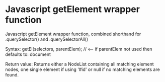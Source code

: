 # Javascript getElement wrapper function
Javascript getElement wrapper function, combined shorthand for .querySelector() and .querySelectorAll()

Syntax: getEl(selectors, parentElem);  // <-- if parentElem not used then defaults to: document

Return value:
Returns either a NodeList containing all matching element nodes, one single element if using '#id'
or  null  if no matching elements are found.
